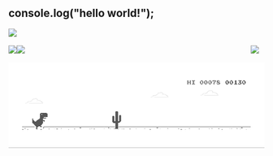 <!--
**SneakySensei/SneakySensei** is a ✨ _special_ ✨ repository because its `README.md` (this file) appears on your GitHub profile.

Here are some ideas to get you started:

- 🔭 I’m currently working on ...
- 🌱 I’m currently learning ...
- 👯 I’m looking to collaborate on ...
- 🤔 I’m looking for help with ...
- 💬 Ask me about ...
- 📫 How to reach me: ...
- 😄 Pronouns: ...
- ⚡ Fun fact: ...
-->

## console.log("hello world!");
<img src="https://komarev.com/ghpvc/?username=SneakySensei&color=bb54ff&label=Developers%20disappointed&style=flat-square" />
<p valign="middle" align="center">
  <img align="left" src="https://github-readme-stats.vercel.app/api/top-langs/?username=sneakysensei&theme=material-palenight&layout=compact&langs_count=10&custom_title=%23%20Most%20Used%20Languages%20%F0%9F%91%A8%F0%9F%8F%BD%E2%80%8D%F0%9F%92%BB" />
  <img align="left" src="https://github-readme-stats.vercel.app/api?username=sneakysensei&line_height=24&theme=material-palenight&count_private=true&include_all_commits=true&show_icons=true&custom_title=%23%20GitHub%20Stats%20%E2%9C%85" width='450' />
</p>
<p valign="middle" align="center">
  <img src="https://github-profile-trophy.vercel.app/?username=sneakysensei&theme=dracula" />
</p>

<img src="https://raw.githubusercontent.com/SneakySensei/SneakySensei/master/dino.gif" />
